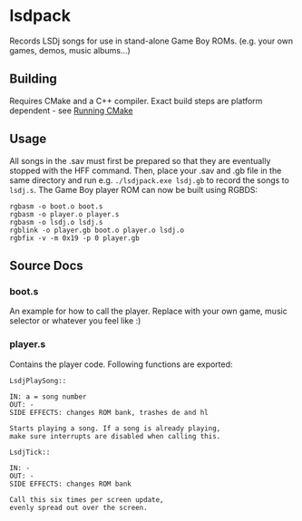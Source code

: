 # lsdpack

Records LSDj songs for use in stand-alone Game Boy ROMs. (e.g. your own games, demos, music albums...)

## Building

Requires CMake and a C++ compiler. Exact build steps are platform dependent - see [Running CMake](https://cmake.org/runningcmake/)

## Usage

All songs in the .sav must first be prepared so that they are eventually stopped with the HFF command. Then, place your .sav and .gb file in the same directory and run e.g. `./lsdjpack.exe lsdj.gb` to record the songs to `lsdj.s`. The Game Boy player ROM can now be built using RGBDS:

    rgbasm -o boot.o boot.s
    rgbasm -o player.o player.s
    rgbasm -o lsdj.o lsdj.s
    rgblink -o player.gb boot.o player.o lsdj.o
    rgbfix -v -m 0x19 -p 0 player.gb

## Source Docs

### boot.s

An example for how to call the player. Replace with
your own game, music selector or whatever you feel like :)

### player.s

Contains the player code. Following functions are exported:

    LsdjPlaySong::

    IN: a = song number
    OUT: -
    SIDE EFFECTS: changes ROM bank, trashes de and hl

    Starts playing a song. If a song is already playing,
    make sure interrupts are disabled when calling this.

    LsdjTick::

    IN: -
    OUT: -
    SIDE EFFECTS: changes ROM bank

    Call this six times per screen update,
    evenly spread out over the screen.
